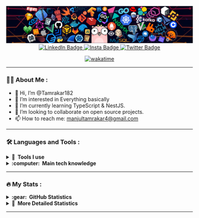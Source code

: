 <img src="header_1.png" />

<div id="badges" align="center">
  <a href="https://www.linkedin.com/in/manjul-tamrakar/">
    <img src="https://img.shields.io/badge/LinkedIn-blue?style=for-the-badge&logo=linkedin&logoColor=white" alt="LinkedIn Badge"/>
  </a>
  <a href="https://www.instagram.com/manjul.tamrakar/">
    <img src="https://img.shields.io/badge/Instagram-E4405F?style=for-the-badge&logo=instagram&logoColor=white" alt="Insta Badge"/>
  </a>

  <a href="https://twitter.com/tamrakar999">
    <img src="https://img.shields.io/badge/Twitter-1DA1F2?style=for-the-badge&logo=twitter&logoColor=white" alt="Twitter Badge"/>
  </a>

[![wakatime](https://wakatime.com/badge/user/f337b176-5837-4884-bc66-626771d2ae76.svg?style=for-the-badge)](https://wakatime.com/@f337b176-5837-4884-bc66-626771d2ae76)
  
</div>

---

### :man_technologist: About Me :

  - 👋 Hi, I’m @Tamrakar182
  - 👀 I’m interested in Everything basically
  - 🌱 I’m currently learning TypeScript & NestJS.
  - 💞️ I’m looking to collaborate on open source projects.
  - 📫 How to reach me: manjultamrakar4@gmail.com
  
---

### :hammer_and_wrench: Languages and Tools :

<details>
  <summary><b>🔨 &nbsp;Tools I use</b></summary>
  <br/>
      <img src="https://skillicons.dev/icons?i=git,github,md,vscode,bash,godot,postman,discord" /> &nbsp<img src="obsidian-icon.svg" width=50 height=50 />

</details>

<details>
  <summary><b>:computer: &nbsp;Main tech knowledge</b></summary>
  <br/>
      <img src="https://skillicons.dev/icons?i=py,c,cpp,html,css,js,express,mongodb,nodejs,react,tailwind,ts,nextjs,styledcomponents,materialui" />
</details>

---

### :fire: My Stats :


<details>
  <summary><b>:gear: &nbsp;GitHub Statistics</b></summary>
  <br/>
    <p align="center">
        <img height="137px" src="https://github-readme-streak-stats.herokuapp.com/?user=tamrakar182&hide_border=true&theme=nightowl" />
    </p>
    <p align="center">
        <img height="137px" src="https://github-readme-stats.vercel.app/api?username=tamrakar182&hide_title=true&hide_border=true&show_icons=true&include_all_commits=true&count_private=true&line_height=21&theme=nightowl" /> <img height="137px" src="https://github-readme-stats.vercel.app/api/top-langs/?username=tamrakar182&hide=html&hide_title=true&hide_border=true&layout=compact&langs_count=8&theme=nightowl" />
    </p>
  <img src="https://github-readme-activity-graph.vercel.app/graph?username=Tamrakar182&theme=react-dark&bg_color=20232a&hide_border=true" width="100%"/>
	
![3d--contribution-chart](./profile-3d-contrib/profile-night-rainbow.svg)
</details>

<details>
	<summary><b>🔬 &nbsp;More Detailed Statistics</b></summary>
	<br/>
	
<!--START_SECTION:waka-->

```txt
From: 14 July 2023 - To: 11 December 2023

Total Time: 424 hrs 33 mins

TypeScript       373 hrs 45 mins >>>>>>>>>>>>>>>>>>>>>>---   88.03 %
JavaScript       10 hrs 9 mins   >------------------------   02.39 %
Other            7 hrs 22 mins   -------------------------   01.74 %
Python           6 hrs 39 mins   -------------------------   01.57 %
JSON             5 hrs 31 mins   -------------------------   01.30 %
```

<!--END_SECTION:waka-->



<img src="https://wakatime.com/share/@Tamrakar182/7341ea82-623e-423e-942d-8a88d678d96e.svg" />
<img src="https://wakatime.com/share/@Tamrakar182/9ec40be3-8b16-4293-93a6-a84b3d594d86.svg" width="1000vw" />
</details>

---
  
<!---
Tamrakar182/Tamrakar182 is a ✨ special ✨ repository because its `README.md` (this file) appears on your GitHub profile.
You can click the Preview link to take a look at your changes.
--->
